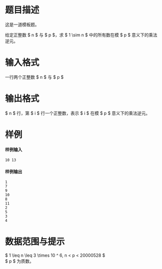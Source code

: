 
# 题目描述

这是一道模板题。

给定正整数 $ n $ 与 $ p $，求 $ 1 \sim n $ 中的所有数在模 $ p $ 意义下的乘法逆元。

# 输入格式

一行两个正整数 $ n $ 与 $ p $

# 输出格式

$ n $ 行，第 $ i $ 行一个正整数，表示 $ i $ 在模 $ p $ 意义下的乘法逆元。

# 样例

#### 样例输入
```plain
10 13
```

#### 样例输出
```plain
1
7
9
10
8
11
2
5
3
4
```

# 数据范围与提示

$ 1 \leq n \leq 3 \times 10 ^ 6, n < p < 20000528 $  
$ p $ 为质数。

